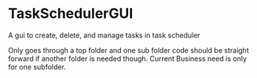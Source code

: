 # TaskSchedulerGUI
A gui to create, delete, and manage tasks in task scheduler

Only goes through a top folder and one sub folder code should be straight forward if another folder is needed though.  Current Business need is only for one subfolder.